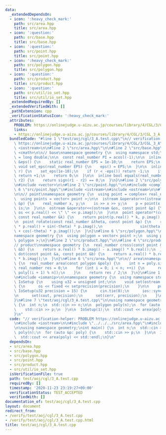 ```yaml
---
data:
  _extendedDependsOn:
  - icon: ':heavy_check_mark:'
    path: src/area.hpp
    title: src/area.hpp
  - icon: ':question:'
    path: src/base.hpp
    title: src/base.hpp
  - icon: ':question:'
    path: src/point.hpp
    title: src/point.hpp
  - icon: ':heavy_check_mark:'
    path: src/polygon.hpp
    title: src/polygon.hpp
  - icon: ':question:'
    path: src/product.hpp
    title: src/product.hpp
  - icon: ':question:'
    path: src/util/io_set.hpp
    title: src/util/io_set.hpp
  _extendedRequiredBy: []
  _extendedVerifiedWith: []
  _pathExtension: cpp
  _verificationStatusIcon: ':heavy_check_mark:'
  attributes:
    PROBLEM: https://onlinejudge.u-aizu.ac.jp/courses/library/4/CGL/3/CGL_3_A
    links:
    - https://onlinejudge.u-aizu.ac.jp/courses/library/4/CGL/3/CGL_3_A
  bundledCode: "#line 1 \"test/aoj/cgl/3_A.test.cpp\"\n// verification-helper: PROBLEM\
    \ https://onlinejudge.u-aizu.ac.jp/courses/library/4/CGL/3/CGL_3_A\n\n#include\
    \ <iostream>\n\n#line 2 \"src/area.hpp\"\n\n#line 2 \"src/base.hpp\"\n\n#include\
    \ <cmath>\n\n// base\nnamespace geometry {\n  using namespace std;\n  using real_number\
    \ = long double;\n\n  const real_number PI = acosl(-1);\n\n  inline static real_number\
    \ &eps() {\n    static real_number EPS = 1e-10;\n    return EPS;\n  }\n\n  static\
    \ void set_eps(real_number EPS) {\n    eps() = EPS;\n  }\n\n  inline int sign(real_number\
    \ r) {\n    set_eps(1e-10);\n    if (r < -eps()) return -1;\n    if (r > +eps())\
    \ return +1;\n    return 0;\n  }\n\n  inline bool equals(real_number r1, real_number\
    \ r2) {\n    return sign(r1 - r2) == 0;\n  }\n}\n#line 2 \"src/polygon.hpp\"\n\
    \n#include <vector>\n\n#line 2 \"src/point.hpp\"\n\n#include <complex>\n#line\
    \ 6 \"src/point.hpp\"\n#include <istream>\n#include <ostream>\n\n#line 10 \"src/point.hpp\"\
    \n\n// point\nnamespace geometry {\n  using point = complex< real_number >;\n\
    \  using points = vector< point >;\n\n  istream &operator>>(istream &is, point\
    \ &p) {\n    real_number x, y;\n    is >> x >> y;\n    p = point(x, y);\n    return\
    \ is;\n  }\n\n  ostream &operator<<(ostream &os, const point &p) {\n    return\
    \ os << p.real() << \" \" << p.imag();\n  }\n\n  point operator*(const point &p,\
    \ const real_number &k) {\n    return point(p.real() * k, p.imag() * k);\n  }\n\
    \n  point rotate(const real_number &theta, const point &p) {\n    return point(cos(theta)\
    \ * p.real() + sin(-theta) * p.imag(),\n                 sin(theta) * p.real()\
    \ + cos(-theta) * p.imag());\n  }\n}\n#line 6 \"src/polygon.hpp\"\n\n// polygon\n\
    namespace geometry {\n  using polygon = vector< point >;\n  using polygons = vector<\
    \ polygon >;\n}\n#line 2 \"src/product.hpp\"\n\n#line 4 \"src/product.hpp\"\n\n\
    // product\nnamespace geometry {\n  real_number cross(const point &a, const point\
    \ &b) {\n    return a.real() * b.imag() - a.imag() * b.real();\n  }\n\n  real_number\
    \ dot(const point &a, const point &b) {\n    return a.real() * b.real() + a.imag()\
    \ * b.imag();\n  }\n}\n#line 6 \"src/area.hpp\"\n\n// area\nnamespace geometry\
    \ {\n  real_number area(const polygon &poly) {\n    int n = poly.size();\n   \
    \ real_number res = 0;\n    for (int i = 0; i < n; ++i) {\n      res += cross(poly[i],\
    \ poly[(i + 1) % n]);\n    }\n    return res / 2;\n  }\n}\n#line 1 \"src/util/io_set.hpp\"\
    \n#include <iomanip>\n\nnamespace geometry {\n  using namespace std;\n  class\
    \ IoSetup {\n    using u32 = unsigned int;\n\n    void set(ostream &os, u32 precision)\
    \ {\n      os << fixed << setprecision(precision);\n    }\n\n    public:\n   \
    \ IoSetup(u32 precision = 15) {\n      cin.tie(0);\n      ios::sync_with_stdio(0);\n\
    \n      set(cout, precision);\n      set(cerr, precision);\n    }\n  } iosetup;\n\
    }\n#line 7 \"test/aoj/cgl/3_A.test.cpp\"\n\nusing namespace geometry;\nint main()\
    \ {\n  int n;\n  std::cin >> n;\n\n  polygon poly(n);\n  for (auto &p: poly) {\n\
    \    std::cin >> p;\n  }\n\n  IoSetup(1);\n  std::cout << area(poly) << std::endl;\n\
    }\n"
  code: "// verification-helper: PROBLEM https://onlinejudge.u-aizu.ac.jp/courses/library/4/CGL/3/CGL_3_A\n\
    \n#include <iostream>\n\n#include \"../../../src/area.hpp\"\n#include \"../../../src/util/io_set.hpp\"\
    \n\nusing namespace geometry;\nint main() {\n  int n;\n  std::cin >> n;\n\n  polygon\
    \ poly(n);\n  for (auto &p: poly) {\n    std::cin >> p;\n  }\n\n  IoSetup(1);\n\
    \  std::cout << area(poly) << std::endl;\n}\n"
  dependsOn:
  - src/area.hpp
  - src/base.hpp
  - src/polygon.hpp
  - src/point.hpp
  - src/product.hpp
  - src/util/io_set.hpp
  isVerificationFile: true
  path: test/aoj/cgl/3_A.test.cpp
  requiredBy: []
  timestamp: '2020-11-23 23:19:27+09:00'
  verificationStatus: TEST_ACCEPTED
  verifiedWith: []
documentation_of: test/aoj/cgl/3_A.test.cpp
layout: document
redirect_from:
- /verify/test/aoj/cgl/3_A.test.cpp
- /verify/test/aoj/cgl/3_A.test.cpp.html
title: test/aoj/cgl/3_A.test.cpp
---
```


